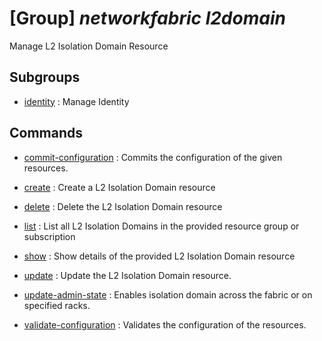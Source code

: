 # [Group] _networkfabric l2domain_

Manage L2 Isolation Domain Resource

## Subgroups

- [identity](/Commands/networkfabric/l2domain/identity/readme.md)
: Manage Identity

## Commands

- [commit-configuration](/Commands/networkfabric/l2domain/_commit-configuration.md)
: Commits the configuration of the given resources.

- [create](/Commands/networkfabric/l2domain/_create.md)
: Create a L2 Isolation Domain resource

- [delete](/Commands/networkfabric/l2domain/_delete.md)
: Delete the L2 Isolation Domain resource

- [list](/Commands/networkfabric/l2domain/_list.md)
: List all L2 Isolation Domains in the provided resource group or subscription

- [show](/Commands/networkfabric/l2domain/_show.md)
: Show details of the provided L2 Isolation Domain resource

- [update](/Commands/networkfabric/l2domain/_update.md)
: Update the L2 Isolation Domain resource.

- [update-admin-state](/Commands/networkfabric/l2domain/_update-admin-state.md)
: Enables isolation domain across the fabric or on specified racks.

- [validate-configuration](/Commands/networkfabric/l2domain/_validate-configuration.md)
: Validates the configuration of the resources.
